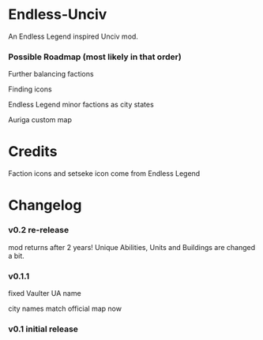 # Endless-Unciv
An Endless Legend inspired Unciv mod.

### Possible Roadmap (most likely in that order)
Further balancing factions

Finding icons

Endless Legend minor factions as city states

Auriga custom map

# Credits
Faction icons and setseke icon come from Endless Legend

# Changelog
### v0.2    re-release
mod returns after 2 years!
Unique Abilities, Units and Buildings are changed a bit.

### v0.1.1	
fixed Vaulter UA name

city names match official map now

### v0.1	initial release

